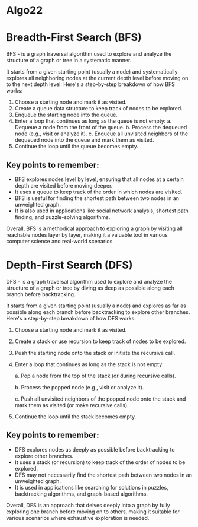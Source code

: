 # Algo22

# Breadth-First Search (BFS) 
BFS - is a graph traversal algorithm used to explore and analyze the structure of a graph or tree in a systematic manner. 

It starts from a given starting point (usually a node) and systematically explores all neighboring nodes at the current depth level before moving on to the next depth level. Here's a step-by-step breakdown of how BFS works:

1. Choose a starting node and mark it as visited.
2. Create a queue data structure to keep track of nodes to be explored.
3. Enqueue the starting node into the queue.
4. Enter a loop that continues as long as the queue is not empty:
   a. Dequeue a node from the front of the queue.
   b. Process the dequeued node (e.g., visit or analyze it).
   c. Enqueue all unvisited neighbors of the dequeued node into the queue and mark them as visited.
5. Continue the loop until the queue becomes empty.

## Key points to remember:
- BFS explores nodes level by level, ensuring that all nodes at a certain depth are visited before moving deeper.
- It uses a queue to keep track of the order in which nodes are visited.
- BFS is useful for finding the shortest path between two nodes in an unweighted graph.
- It is also used in applications like social network analysis, shortest path finding, and puzzle-solving algorithms.

Overall, BFS is a methodical approach to exploring a graph by visiting all reachable nodes layer by layer, making it a valuable tool in various computer science and real-world scenarios.


# Depth-First Search (DFS) 

DFS - is a graph traversal algorithm used to explore and analyze the structure of a graph or tree by diving as deep as possible along each branch before backtracking.

It starts from a given starting point (usually a node) and explores as far as possible along each branch before backtracking to explore other branches. Here's a step-by-step breakdown of how DFS works:

1. Choose a starting node and mark it as visited.
2. Create a stack or use recursion to keep track of nodes to be explored.
3. Push the starting node onto the stack or initiate the recursive call.
4. Enter a loop that continues as long as the stack is not empty:

   a. Pop a node from the top of the stack (or during recursive calls).

   b. Process the popped node (e.g., visit or analyze it).

   c. Push all unvisited neighbors of the popped node onto the stack and mark them as visited (or make recursive calls).

6. Continue the loop until the stack becomes empty.

## Key points to remember:
- DFS explores nodes as deeply as possible before backtracking to explore other branches.
- It uses a stack (or recursion) to keep track of the order of nodes to be explored.
- DFS may not necessarily find the shortest path between two nodes in an unweighted graph.
- It is used in applications like searching for solutions in puzzles, backtracking algorithms, and graph-based algorithms.

Overall, DFS is an approach that delves deeply into a graph by fully exploring one branch before moving on to others, making it suitable for various scenarios where exhaustive exploration is needed.
